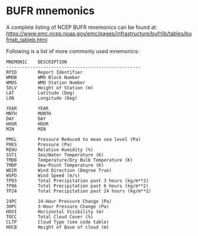 # BUFR mnemonics

A complete listing of NCEP BUFR mnemonics can be found at:
https://www.emc.ncep.noaa.gov/emc/pages/infrastructure/bufrlib/tables/bufrtab_tableb.html

Following is a list of more commonly used mnemonics:
```
MNEMONIC    DESCRIPTION
---------------------------------------------------
RPID        Report Identifier
WMOB        WMO Block Number
WMOS        WMO Station Number
SELV        Height of Station (m)
LAT         Latitude (Deg)
LON         Longitude (Deg)

YEAR        YEAR
MNTH        MONTH
DAY         DAY
HOUR        HOUR
MIN         MIN

PMSL        Pressure Reduced to mean sea level (Pa)
PRES        Pressure (Pa)
REHU        Relative Humidity (%)
SST1        Sea/Water Temperature (K)
TMDB        Temperature/Dry Bulb Temperature (K)
TMDP        Dew-Point Temperature (K)
WDIR        Wind Direction (Degree True)
WSPD        Wind Speed (m/s)
TP03        Total Precipitation past 3 hours (kg/m**2)
TP06        Total Precipitation past 6 hours (kg/m**2)
TP24        Total Precipitation past 24 hours (kg/m**2)

24PC        24-Hour Pressure Change (Pa)
3HPC        3-Hour Pressure Change (Pa)
HOVI        Horizontal Visibility (m)
TOCC        Total Cloud Cover (%)
CLTP        Cloud Type (see code table)
HOCB        Height of Base of cloud (m)
```
